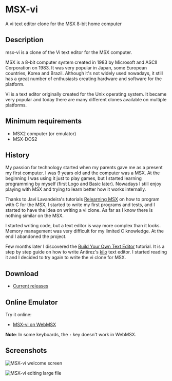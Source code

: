 # MSX-vi

A vi text editor clone for the MSX 8-bit home computer

## Description

msx-vi is a clone of the Vi text editor for the MSX computer.

MSX is a 8-bit computer system created in 1983 by Microsoft and ASCII Corporation on 1983. It was very popular in Japan, some European countries, Korea and Brazil. Although it's not widely used nowadays, it still has a great number of enthusiasts creating hardware and software for the platform.

Vi is a text editor originally created for the Unix operating system. It became very popular and today there are many different clones available on multiple platforms.

## Minimum requirements

* MSX2 computer (or emulator)
* MSX-DOS2

## History

My passion for technology started when my parents gave me as a present my first computer. I was 9 years old and the computer was a MSX. At the beginning I was using it just to play games, but I started learning programming by myself (first Logo and Basic later). Nowadays I still enjoy playing with MSX and trying to learn better how it works internally.

Thanks to Javi Lavandeira's tutorials [Relearning MSX](https://www.lavandeira.net/relearning-msx/) on how to program with C for the MSX, I started to write my first programs and tests, and I started to have the idea on writing a vi clone. As far as I know there is nothing similar on the MSX.

I started writing code, but a text editor is way more complex than it looks. Memory management was very difficult for my limited C knowledge. At the end I abandoned the project.

Few months later I discovered the [Build Your Own Text Editor](https://viewsourcecode.org/snaptoken/kilo/index.html) tutorial. It is a step by step guide on how to write Antirez's [kilo](http://antirez.com/news/108) text editor. I started reading it and I decided to try again to write the vi clone for MSX.

## Download

* [Current releases](https://github.com/fr3nd/msx-vi/releases)

## Online Emulator

Try it online:

* [MSX-vi on WebMSX](http://webmsx.org/?PRESETS=DOS2&DISKA_FILES_URL=https://github.com/fr3nd/msx-vi/releases/download/v0.0.2-alpha/vi.zip)

**Note**: In some keyboards, the ```:``` key doesn't work in WebMSX.

## Screenshots

![MSX-vi welcome screen](https://raw.githubusercontent.com/fr3nd/msx-vi/master/screenshots/openmsx0001.png "MSX-vi welcome screen")

![MSX-vi editing large file](https://raw.githubusercontent.com/fr3nd/msx-vi/master/screenshots/openmsx0002.png "MSX-vi editing large file")
